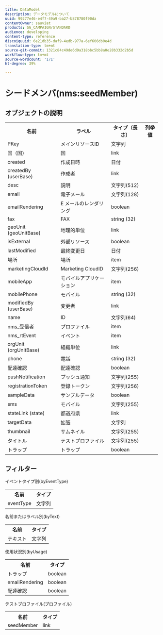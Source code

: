 ```yaml
---
title: DataModel
description: データモデルについて
uuid: 99277e46-e4f7-49a9-ba27-b878780f90da
contentOwner: sauviat
products: SG_CAMPAIGN/STANDARD
audience: developing
content-type: reference
discoiquuid: 6e21db35-daf9-4edb-977a-6ef606db0e4d
translation-type: tm+mt
source-git-commit: 1321c84c49de6d9a318bbc5bb8a0e28b332d2b5d
workflow-type: tm+mt
source-wordcount: '171'
ht-degree: 39%

---
```



# シードメンバ(nms:seedMember)

## オブジェクトの説明

<table>
               <tr>
                  <th>名前</th>
                  <th>ラベル</th>
                  <th>タイプ（長さ）</th>
                  <th>列挙値</th>
               </tr>
               <tr>
                  <td>PKey</td>
                  <td>メインリソースID</td>
                  <td>文字列 </td>
                  <td> </td>
               </tr>
               <tr>
                  <td>国（国）</td>
                  <td>国</td>
                  <td>link </td>
                  <td> </td>
               </tr>
               <tr>
                  <td>created</td>
                  <td>作成日時</td>
                  <td>日付 </td>
                  <td> </td>
               </tr>
               <tr>
                  <td>createdBy (userBase)</td>
                  <td>作成者</td>
                  <td>link </td>
                  <td> </td>
               </tr>
               <tr>
                  <td>desc</td>
                  <td>説明</td>
                  <td>文字列(512)</td>
                  <td> </td>
               </tr>
               <tr>
                  <td>email</td>
                  <td>電子メール</td>
                  <td>文字列(128)</td>
                  <td> </td>
               </tr>
               <tr>
                  <td>emailRendering</td>
                  <td>E メールのレンダリング</td>
                  <td>boolean </td>
                  <td> </td>
               </tr>
               <tr>
                  <td>fax</td>
                  <td>FAX</td>
                  <td>string (32)</td>
                  <td> </td>
               </tr>
               <tr>
                  <td>geoUnit (geoUnitBase)</td>
                  <td>地理的単位</td>
                  <td>link </td>
                  <td> </td>
               </tr>
               <tr>
                  <td>isExternal</td>
                  <td>外部リソース</td>
                  <td>boolean </td>
                  <td> </td>
               </tr>
               <tr>
                  <td>lastModified</td>
                  <td>最終変更日</td>
                  <td>日付 </td>
                  <td> </td>
               </tr>
               <tr>
                  <td>場所</td>
                  <td>場所</td>
                  <td>item </td>
                  <td> </td>
               </tr>
               <tr>
                  <td>marketingCloudId</td>
                  <td>Marketing CloudID</td>
                  <td>文字列(256)</td>
                  <td> </td>
               </tr>
               <tr>
                  <td>mobileApp</td>
                  <td>モバイルアプリケーション</td>
                  <td>item </td>
                  <td> </td>
               </tr>
               <tr>
                  <td>mobilePhone</td>
                  <td>モバイル</td>
                  <td>string (32)</td>
                  <td> </td>
               </tr>
               <tr>
                  <td>modifiedBy (userBase)</td>
                  <td>変更者</td>
                  <td>link </td>
                  <td> </td>
               </tr>
               <tr>
                  <td>name</td>
                  <td>ID</td>
                  <td>文字列(64)</td>
                  <td> </td>
               </tr>
               <tr>
                  <td>nms_受信者</td>
                  <td>プロファイル</td>
                  <td>item </td>
                  <td> </td>
               </tr>
               <tr>
                  <td>nms_rtEvent</td>
                  <td>イベント</td>
                  <td>item </td>
                  <td> </td>
               </tr>
               <tr>
                  <td>orgUnit (orgUnitBase)</td>
                  <td>組織単位</td>
                  <td>link </td>
                  <td> </td>
               </tr>
               <tr>
                  <td>phone</td>
                  <td>電話</td>
                  <td>string (32)</td>
                  <td> </td>
               </tr>
               <tr>
                  <td>配達確認</td>
                  <td>配達確認</td>
                  <td>boolean </td>
                  <td> </td>
               </tr>
               <tr>
                  <td>pushNotification</td>
                  <td>プッシュ通知</td>
                  <td>文字列(255)</td>
                  <td> </td>
               </tr>
               <tr>
                  <td>registrationToken</td>
                  <td>登録トークン</td>
                  <td>文字列(256)</td>
                  <td> </td>
               </tr>
               <tr>
                  <td>sampleData</td>
                  <td>サンプルデータ</td>
                  <td>boolean </td>
                  <td> </td>
               </tr>
               <tr>
                  <td>sms</td>
                  <td>モバイル</td>
                  <td>文字列(255)</td>
                  <td> </td>
               </tr>
               <tr>
                  <td>stateLink (state)</td>
                  <td>都道府県</td>
                  <td>link </td>
                  <td> </td>
               </tr>
               <tr>
                  <td>targetData</td>
                  <td>拡張</td>
                  <td>文字列 </td>
                  <td> </td>
               </tr>
               <tr>
                  <td>thumbnail</td>
                  <td>サムネイル</td>
                  <td>文字列(255)</td>
                  <td> </td>
               </tr>
               <tr>
                  <td>タイトル</td>
                  <td>テストプロファイル</td>
                  <td>文字列(255)</td>
                  <td> </td>
               </tr>
               <tr>
                  <td>トラップ</td>
                  <td>トラップ</td>
                  <td>boolean </td>
                  <td> </td>
               </tr>
            </table>

## フィルター

イベントタイプ別(byEventType)

<table>
        <tr>
        <th>名前</th>
        <th>タイプ</th>
        </tr>
        <tr>
        <td>eventType</td>
        <td>文字列</td>
        </tr>
    </table>

名前またはラベル別(byText)

<table>
        <tr>
        <th>名前</th>
        <th>タイプ</th>
        </tr>
        <tr>
        <td>テキスト</td>
        <td>文字列</td>
        </tr>
    </table>

使用状況別(byUsage)

<table>
        <tr>
        <th>名前</th>
        <th>タイプ</th>
        </tr>
        <tr>
        <td>トラップ</td>
        <td>boolean</td>
        </tr>
        <tr>
        <td>emailRendering</td>
        <td>boolean</td>
        </tr>
        <tr>
        <td>配達確認</td>
        <td>boolean</td>
        </tr>
    </table>

テストプロファイル(プロファイル)

<table>
    <tr>
    <th>名前</th>
    <th>タイプ</th>
    </tr>
    <tr>
    <td>seedMember</td>
    <td>link</td>
    </tr>
</table>